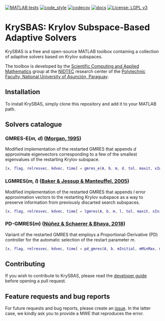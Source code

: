 [![MATLAB tests](https://github.com/nidtec-una/krysbas-dev/actions/workflows/matlab_tests.yaml/badge.svg)](https://github.com/nidtec-una/krysbas-dev/actions/workflows/matlab_tests.yaml)
[![code_style](https://github.com/nidtec-una/krysbas-dev/actions/workflows/code_style.yml/badge.svg)](https://github.com/nidtec-una/krysbas-dev/actions/workflows/code_style.yml)
[![codecov](https://codecov.io/gh/nidtec-una/krysbas-dev/graph/badge.svg?token=SRZNZEIBB7)](https://codecov.io/gh/nidtec-una/krysbas-dev)
[![docs](https://readthedocs.org/projects/krysbas-dev/badge/?version=latest)](https://krysbas-dev.readthedocs.io/en/latest/?badge=latest)
[![License: LGPL v3](https://img.shields.io/badge/License-LGPL_v3-blue.svg)](https://www.gnu.org/licenses/lgpl-3.0)

# KrySBAS: Krylov Subspace-Based Adaptive Solvers

KrySBAS is a free and open-source MATLAB toolbox containing a collection of adaptive solvers based on Krylov subspaces.  

The toolbox is developed by the [Scientific Computing and Applied Mathematics](https://nidtec.pol.una.py/ccyma/) group at the [NIDTEC](https://nidtec.pol.una.py/) research center of the [Polytechnic Faculty, National University of Asunción, Paraguay](https://www.pol.una.py/).

## Installation

To install KrySBAS, simply clone this repository and add it to your MATLAB path.

## Solvers catalogue

### GMRES-E(*m, d*) ([Morgan, 1995](https://epubs.siam.org/doi/abs/10.1137/S0895479893253975))

Modified implementation of the restarted GMRES that appends *d* approximate eigenvectors corresponding to a few of 
the smallest eigenvalues of the restarting Krylov subspace.

```Matlab
[x, flag, relresvec, kdvec, time] = gmres_e(A, b, m, d, tol, maxit, xInitial, eigstol)
```

### LGMRES(*m, l*) ([Baker & Jessup & Manteuffel, 2005](https://epubs.siam.org/doi/abs/10.1137/S0895479803422014))

Modified implementation of the restarted GMRES that appends *l* error approximation vectors to the restarting Krylov
subspace as a way to preserve information from previously discarted search subspaces.

```Matlab
[x, flag, relresvec, kdvec, time] = lgmres(A, b, m, l, tol, maxit, xInitial)
```

### PD-GMRES(*m*) ([Núñez & Schaerer & Bhaya, 2018](https://www.sciencedirect.com/science/article/pii/S037704271830030X))

Variant of the restarted GMRES that employs a Proportional-Derivative (PD) controller for the automatic selection of the restart parameter *m*.

```Matlab
[x, flag, relresvec, kdvec, time] = pd_gmres(A, b, mInitial, mMinMax, mStep, tol, maxit, xInitial, alphaPD)
```

## Contributing

If you wish to contribute to KrySBAS, please read the [developer guide](https://github.com/nidtec-una/krysbas-dev/blob/dev_guide/dev_guide.md) before opening a pull request.

## Feature requests and bug reports

For future requests and bug reports, please create an [issue](https://github.com/nidtec-una/krysbas-dev/issues). In the latter case, we kindly ask you to provide a MWE that reproduces the error.
